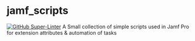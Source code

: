 # jamf_scripts
[![GitHub Super-Linter](https://github.com/cfarrell987/jamf_scripts/workflows/Lint%20Code%20Base/badge.svg)](https://github.com/marketplace/actions/super-linter)
A Small collection of simple scripts used in Jamf Pro for extension attributes & automation of tasks
